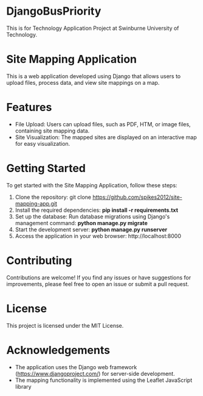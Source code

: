 # DjangoBusPriority
This is for Technology Application Project at Swinburne University of Technology.

# Site Mapping Application
This is a web application developed using Django that allows users to upload files, process data, and view site mappings on a map.


# Features
* File Upload: Users can upload files, such as PDF, HTM, or image files, containing site mapping data.
* Site Visualization: The mapped sites are displayed on an interactive map for easy visualization.


# Getting Started
To get started with the Site Mapping Application, follow these steps:

1. Clone the repository: git clone https://github.com/spikes2012/site-mapping-app.git
2. Install the required dependencies: **pip install -r requirements.txt**
3. Set up the database: Run database migrations using Django's management command: **python manage.py migrate**
4. Start the development server: **python manage.py runserver**
5. Access the application in your web browser: http://localhost:8000



# Contributing
Contributions are welcome! If you find any issues or have suggestions for improvements, please feel free to open an issue or submit a pull request.

# License
This project is licensed under the MIT License.

# Acknowledgements
* The application uses the Django web framework (https://www.djangoproject.com/) for server-side development.
* The mapping functionality is implemented using the Leaflet JavaScript library
